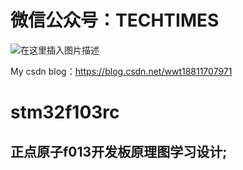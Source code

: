 # 微信公众号：TECHTIMES

![在这里插入图片描述](https://img-blog.csdnimg.cn/2019041217263134.jpg)

My csdn blog：https://blog.csdn.net/wwt18811707971

# stm32f103rc

## 正点原子f013开发板原理图学习设计;


	
	









